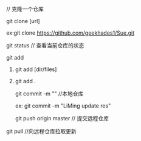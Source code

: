 // 克隆一个仓库

git clone [url]

  ex:git clone https://github.com/geekhades1/Sue.git

git status // 查看当前仓库的状态



git add 

1.   git add [dir/files]

2. git add .

   git commit -m "" //本地仓库

   ex: git commit -m "LiMing update res"

   git push origin master // 提交远程仓库

git pull  //向远程仓库拉取更新